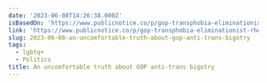 ```yaml
---
date: '2023-06-08T14:26:38.000Z'
isBasedOn: 'https://www.publicnotice.co/p/gop-transphobia-eliminationist-rhetoric-genocide'
link: 'https://www.publicnotice.co/p/gop-transphobia-eliminationist-rhetoric-genocide'
slug: 2023-06-08-an-uncomfortable-truth-about-gop-anti-trans-bigotry
tags:
  - lgbtq+
  - Politics
title: An uncomfortable truth about GOP anti-trans bigotry
---
```


